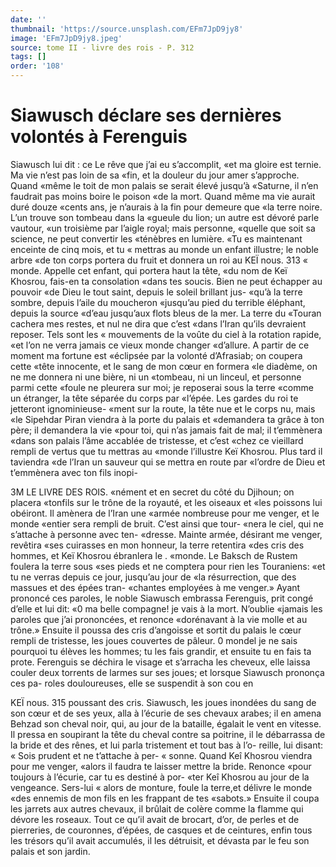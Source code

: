 ```yaml
---
date: ''
thumbnail: 'https://source.unsplash.com/EFm7JpD9jy8'
image: 'EFm7JpD9jy8.jpeg'
source: tome II - livre des rois - P. 312
tags: []
order: '108'
---
```


# Siawusch déclare ses dernières volontés à Ferenguis

Siawusch lui dit : ce Le rêve que j’ai eu s’accomplit,
«et ma gloire est ternie. Ma vie n’est pas loin de sa
«fin, et la douleur du jour amer s’approche. Quand
«même le toit de mon palais se serait élevé jusqu’à
«Saturne, il n’en faudrait pas moins boire le poison
«de la mort. Quand même ma vie aurait duré douze
«cents ans, je n’aurais à la fin pour demeure que
«la terre noire. L’un trouve son tombeau dans la
«gueule du lion; un autre est dévoré parle vautour,
«un troisième par l’aigle royal; mais personne,
«quelle que soit sa science, ne peut convertir les «ténèbres en lumière.
«Tu es maintenant enceinte de cinq mois, et tu « mettras au monde un enfant illustre; le noble arbre «de ton corps portera du fruit et donnera un roi au
KEÏ nous. 313 « monde. Appelle cet enfant, qui portera haut la tête,
«du nom de Keï Khosrou, fais-en ta consolation «dans tes soucis. Bien ne peut échapper au pouvoir «de Dieu le tout saint, depuis le soleil brillant jus- «qu’à la terre sombre, depuis l’aile du moucheron «jusqu’au pied du terrible éléphant, depuis la source
«d’eau jusqu’aux flots bleus de la mer. La terre du «Touran cachera mes restes, et nul ne dira que c’est «dans l’Iran qu’ils devraient reposer. Tels sont les
« mouvements de la voûte du ciel à la rotation rapide, «et l’on ne verra jamais ce vieux monde changer «d’allure. A partir de ce moment ma fortune est «éclipsée par la volonté d’Afrasiab; on coupera cette
«tête innocente, et le sang de mon cœur en formera «le diadème, on ne me donnera ni une bière, ni un «tombeau, ni un linceul, et personne parmi cette «foule ne pleurera sur moi; je reposerai sous la terre «comme un étranger, la tête séparée du corps par
«l’épée. Les gardes du roi te jetteront ignominieuse-
«ment sur la route, la tête nue et le corps nu, mais «le Sipehdar Piran viendra à la porte du palais et «demandera ta grâce à ton père; il demandera la vie «pour toi, qui n’as jamais fait de mal; il t’emmènera
«dans son palais l’âme accablée de tristesse, et c’est
«chez ce vieillard rempli de vertus que tu mettras au «monde l’illustre Keï Khosrou. Plus tard il taviendra
«de l’Iran un sauveur qui se mettra en route par «l’ordre de Dieu et t’emmènera avec ton fils inopi-

3M LE LIVRE DES ROIS. «nément et en secret du côté du Djihoun; on placera
«tonfils sur le trône de la royauté, et les oiseaux et «les poissons lui obéiront. Il amènera de l’Iran une «armée nombreuse pour me venger, et le monde «entier sera rempli de bruit. C’est ainsi que tour- «nera le ciel, qui ne s’attache à personne avec ten- «dresse. Mainte armée, désirant me venger, revêtira
«ses cuirasses en mon honneur, la terre retentira
«des cris des hommes, et Keï Khosrou ébranlera le
. «monde. Le Baksch de Rustem foulera la terre sous «ses pieds et ne comptera pour rien les Touraniens:
«et tu ne verras depuis ce jour, jusqu’au jour de «la résurrection, que des massues et des épées tran- «chantes employées à me venger.»
Ayant prononcé ces paroles, le noble Siawusch embrassa Ferenguis, prit congé d’elle et lui dit:
«0 ma belle compagne! je vais à la mort. N’oublie «jamais les paroles que j’ai prononcées, et renonce «dorénavant à la vie molle et au trône.» Ensuite
il poussa des cris d’angoisse et sortit du palais le cœur rempli de tristesse, les joues couvertes de pâleur. 0 mondel je ne sais pourquoi tu élèves les hommes; tu les fais grandir, et ensuite tu en fais ta prote.
Ferenguis se déchira le visage et s’arracha les cheveux, elle laissa couler deux torrents de larmes sur ses joues; et lorsque Siawusch prononça ces pa- roles douloureuses, elle se suspendit à son cou en

KEÏ nous. 315 poussant des cris. Siawusch, les joues inondées du
sang de son cœur et de ses yeux, alla à l’écurie de
ses chevaux arabes; il en amena Behzad son cheval
noir, qui, au jour de la bataille, égalait le vent en
vitesse. Il pressa en soupirant la tête du cheval
contre sa poitrine, il le débarrassa de la bride et
des rênes, et lui parla tristement et tout bas à l’o-
reille, lui disant: « Sois prudent et ne t’attache à per-
« sonne. Quand Keî Khosrou viendra pour me venger,
«alors il faudra te laisser mettre la bride. Renonce
«pour toujours à l’écurie, car tu es destiné à por-
«ter Keî Khosrou au jour de la vengeance. Sers-lui
« alors de monture, foule la terre,et délivre le monde
«des ennemis de mon fils en les frappant de tes «sabots.»
Ensuite il coupa les jarrets aux autres chevaux, il brûlait de colère comme la flamme qui dévore
les roseaux. Tout ce qu’il avait de brocart, d’or, de
perles et de pierreries, de couronnes, d’épées, de
casques et de ceintures, enfin tous les trésors qu’il avait accumulés, il les détruisit, et dévasta par le feu son palais et son jardin.
